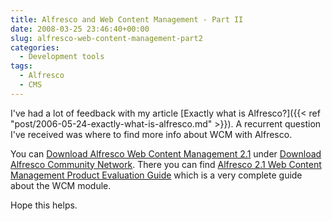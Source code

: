```yaml
---
title: Alfresco and Web Content Management - Part II
date: 2008-03-25 23:46:40+00:00
slug: alfresco-web-content-management-part2
categories:
  - Development tools
tags:
  - Alfresco
  - CMS
---
```


I've had a lot of feedback with my article [Exactly what is Alfresco?]({{< ref "post/2006-05-24-exactly-what-is-alfresco.md" >}}). A recurrent question I've received was where to find more info about WCM with Alfresco.

You can [Download Alfresco Web Content Management 2.1](http://sourceforge.net/projects/alfresco/files/%5BArchive%5D/%5BArchive%5D%20WCM/Alfresco%202.1/) under [Download Alfresco Community Network](http://wiki.alfresco.com/wiki/Download_Alfresco_Community_Network). There you can find [Alfresco 2.1 Web Content Management Product Evaluation Guide](http://sourceforge.net/projects/alfresco/files/%5BArchive%5D/%5BArchive%5D%20WCM/Alfresco%202.1/WCM2_1-Product-Evaluation-Guide.pdf/download) which is a very complete guide about the WCM module.

Hope this helps.
